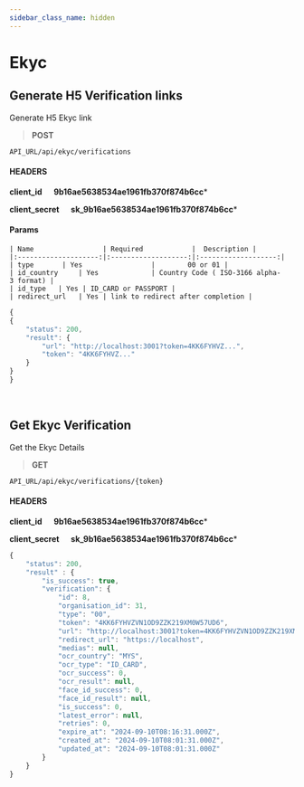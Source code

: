```yaml
---
sidebar_class_name: hidden
---
```


# Ekyc

## Generate H5 Verification links

Generate H5  Ekyc link 

>**POST** 

```
API_URL/api/ekyc/verifications
```
#### HEADERS

**client_id &emsp; 9b16ae5638534ae1961fb370f874b6cc***

**client_secret &emsp; sk_9b16ae5638534ae1961fb370f874b6cc***

#### Params     
    | Name                 | Required            |  Description |
    |:--------------------:|:-------------------:|:-------------------:|
    | type       | Yes                 |        00 or 01 |
    | id_country     | Yes             | Country Code ( ISO-3166 alpha-3 format) |     
    | id_type   | Yes | ID_CARD or PASSPORT |
    | redirect_url   | Yes | link to redirect after completion |

```js title="Sample result"
{
{
    "status": 200,
    "result": {
        "url": "http://localhost:3001?token=4KK6FYHVZ...",
        "token": "4KK6FYHVZ..."
    }
}
}
```

<br/>

## Get Ekyc Verification

Get the Ekyc Details

>**GET** 

```
API_URL/api/ekyc/verifications/{token}
```
#### HEADERS

**client_id &emsp; 9b16ae5638534ae1961fb370f874b6cc***

**client_secret &emsp; sk_9b16ae5638534ae1961fb370f874b6cc***



```js title="Sample result"
{
    "status": 200,
    "result" : {
        "is_success": true,
        "verification": {
            "id": 8,
            "organisation_id": 31,
            "type": "00",
            "token": "4KK6FYHVZVN1OD9ZZK219XM0W57UD6",
            "url": "http://localhost:3001?token=4KK6FYHVZVN1OD9ZZK219XM0W57UD6",
            "redirect_url": "https://localhost",
            "medias": null,
            "ocr_country": "MYS",
            "ocr_type": "ID_CARD",
            "ocr_success": 0,
            "ocr_result": null,
            "face_id_success": 0,
            "face_id_result": null,
            "is_success": 0,
            "latest_error": null,
            "retries": 0,
            "expire_at": "2024-09-10T08:16:31.000Z",
            "created_at": "2024-09-10T08:01:31.000Z",
            "updated_at": "2024-09-10T08:01:31.000Z"
        }
    }
}
```


<br/>
